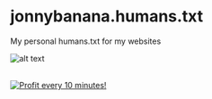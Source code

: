 # jonnybanana.humans.txt

My personal humans.txt for my websites

![alt text](https://raw.githubusercontent.com/JonnyBanana/jonnybanana.humans.txt/master/humans.jpg)



</BR>

<a href="https://golden-farm.biz/?r=1673249" target="_blank">
<img src="https://golden-farm.biz/images/promo/en/728x90.gif"
alt="Profit every 10 minutes!"></a>

